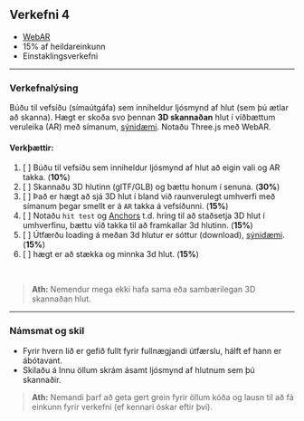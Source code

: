 ## Verkefni 4
- [WebAR](https://github.com/GunnarThorunnarson/FORR3FV05EU/wiki/Framlengdur-veruleiki-(XR))
- 15% af heildareinkunn
- Einstaklingsverkefni

---

### Verkefnalýsing
Búðu til vefsíðu (símaútgáfa) sem inniheldur ljósmynd af hlut (sem þú ætlar að skanna). Hægt er skoða svo þennan **3D skannaðan** hlut í víðbættum veruleika (AR) með símanum, [sýnidæmi](https://gunnarthorunnarson.github.io/FORR3FV05EU/AR/Gabriela/index.html). Notaðu Three.js með WebAR.

#### Verkþættir:
1. [ ] Búðu til vefsíðu sem inniheldur ljósmynd af hlut að eigin vali og AR takka. (**10%**)
1. [ ] Skannaðu 3D hlutinn (glTF/GLB) og bættu honum í senuna. (**30%**)
1. [ ] Það er hægt að sjá 3D hlut í bland við raunverulegt umhverfi með símanum þegar smellt er á `AR` takka á vefsíðunni. (**15%**)
1. [ ] Notaðu `hit test` og [Anchors](https://developers.google.com/ar/develop/anchors) t.d. hring til að staðsetja 3D hlut í umhverfinu, bættu við takka til að framkallar 3d hlutinn. (**15%**)
1. [ ] Útfærðu loading á meðan 3d hlutur er sóttur (download), [sýnidæmi](https://jsfiddle.net/sojzu8a5/1/). (**15%**)
1. [ ] hægt er að stækka og minnka 3d hlut. (**15%**)

<!-- https://player.onirix.com/exp/eBGd9l?scene=e8c30e80036447f9b393789b458b8cd9 -->

<br>

> **Ath:** Nemendur mega ekki hafa sama eða sambærilegan 3D skannaðan hlut. 

---

### Námsmat og skil
- Fyrir hvern lið er gefið fullt fyrir fullnægjandi útfærslu, hálft ef hann er ábótavant.
- Skilaðu á Innu öllum skrám ásamt ljósmynd af hlutnum sem þú skannaðir.


> **Ath:** Nemandi þarf að geta gert grein fyrir öllum kóða og lausn til að fá einkunn fyrir verkefni (ef kennari óskar eftir því).

<!-- vefslóð sem sýnir 3D hlut. Notaðu Github Pages (notaðu docs möppu sem vefrót) sem hýsir og sýnir 3D hlut (link á raw skrá). -->

<!--
:exclamation: Hýsing á Github <br>
Það þarf að breyta slóð á **glb** ef við viljum láta Github hýsa 3D hlut. Nota þarf _raw_ slóðina á mynd og _master_ í staðinn fyrir _docs_ _https://raw.githubusercontent.com/GunnarThorunnarson/FORR3FV05EU/master/assets/models/Parrot.glb_ sjá [notkun](https://github.com/GunnarThorunnarson/FORR3FV05EU/blob/master/docs/src/World/components/birds/birds.js).
-->
